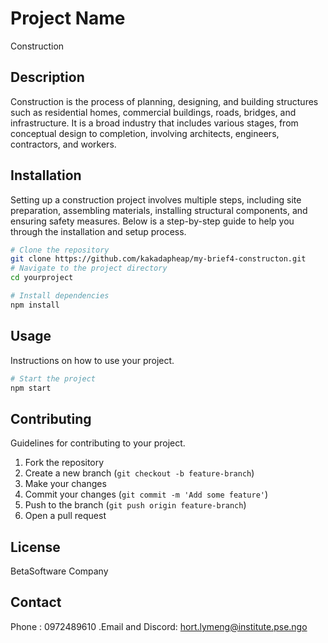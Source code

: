 # Project Name

Construction

## Description

Construction is the process of planning, designing, and building structures such as residential homes, commercial buildings, roads, bridges, and infrastructure. It is a broad industry that includes various stages, from conceptual design to completion, involving architects, engineers, contractors, and workers.

## Installation

Setting up a construction project involves multiple steps, including site preparation, assembling materials, installing structural components, and ensuring safety measures. Below is a step-by-step guide to help you through the installation and setup process.

```bash
# Clone the repository
git clone https://github.com/kakadapheap/my-brief4-constructon.git
# Navigate to the project directory
cd yourproject

# Install dependencies
npm install
```

## Usage

Instructions on how to use your project.

```bash
# Start the project
npm start
```

## Contributing

Guidelines for contributing to your project.

1. Fork the repository
2. Create a new branch (`git checkout -b feature-branch`)
3. Make your changes
4. Commit your changes (`git commit -m 'Add some feature'`)
5. Push to the branch (`git push origin feature-branch`)
6. Open a pull request

## License

BetaSoftware Company

## Contact

Phone : 0972489610
.Email and Discord: hort.lymeng@institute.pse.ngo
